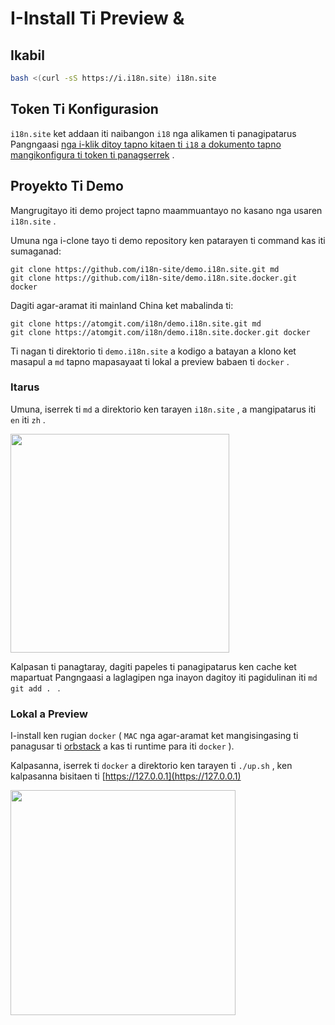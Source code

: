 # I-Install Ti Preview &

## Ikabil

```sh
bash <(curl -sS https://i.i18n.site) i18n.site
```

## Token Ti Konfigurasion

`i18n.site` ket addaan iti naibangon `i18` nga alikamen ti panagipatarus Pangngaasi [nga i-klik ditoy tapno kitaen ti `i18` a dokumento tapno mangikonfigura ti token ti panagserrek](/i18/use) .

## Proyekto Ti Demo

Mangrugitayo iti demo project tapno maammuantayo no kasano nga usaren `i18n.site` .

Umuna nga i-clone tayo ti demo repository ken patarayen ti command kas iti sumaganad:

```
git clone https://github.com/i18n-site/demo.i18n.site.git md
git clone https://github.com/i18n-site/demo.i18n.site.docker.git docker
```

Dagiti agar-aramat iti mainland China ket mabalinda ti:

```
git clone https://atomgit.com/i18n/demo.i18n.site.git md
git clone https://atomgit.com/i18n/demo.i18n.site.docker.git docker
```

Ti nagan ti direktorio ti `demo.i18n.site` a kodigo a batayan a klono ket masapul a `md` tapno mapasayaat ti lokal a preview babaen ti `docker` .

### Itarus

Umuna, iserrek ti `md` a direktorio ken tarayen `i18n.site` , a mangipatarus iti `en` iti `zh` .

<img src="https://p.3ti.site/1721114619.avif" style="width:350px">

Kalpasan ti panagtaray, dagiti papeles ti panagipatarus ken cache ket mapartuat Pangngaasi a laglagipen nga inayon dagitoy iti pagidulinan iti `md` `git add . ` .

### Lokal a Preview

I-install ken rugian `docker` ( `MAC` nga agar-aramat ket mangisingasing ti panagusar ti [orbstack](https://orbstack.dev) a kas ti runtime para iti `docker` ).

Kalpasanna, iserrek ti `docker` a direktorio ken tarayen ti `./up.sh` , ken kalpasanna bisitaen ti [https://127.0.0.1](https://127.0.0.1)

<img src="//p.3ti.site/1721104238.avif" style="width:360px">